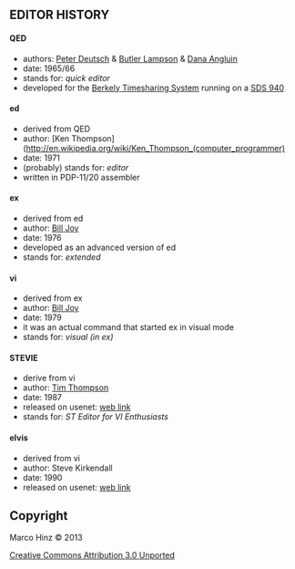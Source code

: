 EDITOR HISTORY
--------------

#### QED

- authors: [Peter Deutsch](http://en.wikipedia.org/wiki/L_Peter_Deutsch) & [Butler Lampson](http://en.wikipedia.org/wiki/Butler_Lampson) & [Dana Angluin](http://en.wikipedia.org/wiki/Dana_Angluin)
- date: 1965/66
- stands for: _quick editor_
- developed for the [Berkely Timesharing System](http://en.wikipedia.org/wiki/Berkeley_Timesharing_System) running on a [SDS 940](http://en.wikipedia.org/wiki/SDS_940)

#### ed

- derived from QED
- author: [Ken Thompson](http://en.wikipedia.org/wiki/Ken_Thompson_(computer_programmer)
- date: 1971
- (probably) stands for: _editor_
- written in PDP-11/20 assembler

#### ex

- derived from ed
- author: [Bill Joy](http://en.wikipedia.org/wiki/Bill_Joy)
- date: 1976
- developed as an advanced version of ed
- stands for: _extended_

#### vi

- derived from ex
- author: [Bill Joy](http://en.wikipedia.org/wiki/Bill_Joy)
- date: 1979
- it was an actual command that started ex in visual mode
- stands for: _visual (in ex)_

#### STEVIE

- derive from vi
- author: [Tim Thompson](http://nosuch.com/tjt)
- date: 1987
- released on usenet: [web link](https://groups.google.com/forum/#!original/comp.sys.atari.st/J65TpLBhfss/Mop3jYhvuY0J)
- stands for: _ST Editor for VI Enthusiasts_

#### elvis

- derived from vi
- author: Steve Kirkendall
- date: 1990
- released on usenet: [web link](https://groups.google.com/forum/#!original/comp.editors/rdUYDzANsMw/ErR-8j1VCfQJ)


Copyright
---------

Marco Hinz © 2013

[Creative Commons Attribution 3.0 Unported](http://creativecommons.org/licenses/by/3.0/legalcode)
